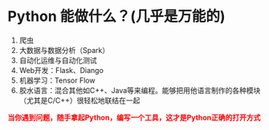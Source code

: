 # Python 能做什么？(几乎是万能的)

1. 爬虫
2. 大数据与数据分析（Spark）
3. 自动化运维与自动化测试
4. Web开发：Flask、Diango
5. 机器学习：Tensor Flow
6. 胶水语言：混合其他如C++、Java等来编程。能够把用他语言制作的各种模块（尤其是C/C++）很轻松地联结在一起

**<font color="red"> 当你遇到问题，随手拿起Python，编写一个工具，这才是Python正确的打开方式</font>**